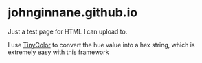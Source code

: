 # johnginnane.github.io

Just a test page for HTML I can upload to.

I use [TinyColor](https://github.com/bgrins/TinyColor) to convert the hue value into a hex string, which is extremely easy with this framework

